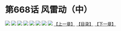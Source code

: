 # 第668话 风雷动（中）
![](https://mhpic.xiaomingtaiji.net/comic/D/斗破苍穹拆分版/668话/1.jpg-zymk.middle.webp)
![](https://mhpic.xiaomingtaiji.net/comic/D/斗破苍穹拆分版/668话/2.jpg-zymk.middle.webp)
![](https://mhpic.xiaomingtaiji.net/comic/D/斗破苍穹拆分版/668话/3.jpg-zymk.middle.webp)
![](https://mhpic.xiaomingtaiji.net/comic/D/斗破苍穹拆分版/668话/4.jpg-zymk.middle.webp)
![](https://mhpic.xiaomingtaiji.net/comic/D/斗破苍穹拆分版/668话/5.jpg-zymk.middle.webp)
![](https://mhpic.xiaomingtaiji.net/comic/D/斗破苍穹拆分版/668话/6.jpg-zymk.middle.webp)
![](https://mhpic.xiaomingtaiji.net/comic/D/斗破苍穹拆分版/668话/7.jpg-zymk.middle.webp)
![](https://mhpic.xiaomingtaiji.net/comic/D/斗破苍穹拆分版/668话/8.jpg-zymk.middle.webp)
[【上一章】](./667.md)
[【目录】](./READMD.md)
[【下一章】](./669.md)
